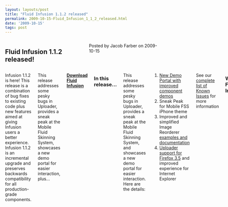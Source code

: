 ```yaml
---
layout: layouts/post
title: "Fluid Infusion 1.1.2 released"
permalink: 2009-10-15-Fluid_Infusion_1_1_2_released.html
date: '2009-10-15'
tags: post
---
```

<section class="row">
   <div class="medium-6 columns">
      <h2 class="fluid-web-emphasized-text">Fluid Infusion 1.1.2 released!</h2>
      <p class="fluid-web-news-post-meta">
         Posted by Jacob Farber on 2009-10-15
      </p>
   </div>
   <div class="medium-6 columns">
      <p>Infusion 1.1.2 is here! This release is a combination of bug fixes to existing code plus new features aimed
         at giving Infusion users a better experience. Infusion 1.1.2 is an incremental upgrade and preserves backwards
         compatibility for all production-grade components.
      </p>
      <p>This release addresses some pesky bugs in Uploader, provides a sneak peak at the Mobile Fluid Skinning System,
         showcases a new demo portal for easier interaction, plus...
      </p>
      <p><strong> <a href="https://github.com/fluid-project/infusion">Download Fluid Infusion</a> </strong></p>
      <h3>In this release...</h3>
      <p>This release addresses some pesky bugs in Uploader, provides a sneak peak at the Mobile Fluid Skinning System,
         and showcases a new demo portal for easier interaction.  Here are the details:
      </p>
      <ol>
         <li><a href="http://build.fluidproject.org/infusion/demos/">New Demo Portal with improved component demos</a></li>
         <li>Sneak Peak for Mobile FSS iPhone theme</li>
         <li>Improved and simplified Image Reorderer <a href="http://fluidproject.org/products/infusion/infusion-demos/">
            examples </a> <a href="http://wiki.fluidproject.org/display/fluid/Image+Reorderer+Tutorial">and documentation</a>
         </li>
         <li><a href="http://issues.fluidproject.org/browse/FLUID-3196">Uploader support for Firefox 3.5</a> and improved
            experience for Internet Explorer
         </li>
      </ol>
      <p>See our <a href="http://issues.fluidproject.org/secure/IssueNavigator.jspa?requestId=10272&tempMax=1000">complete
         list of Known Issues</a> for more information
      </p>
      <h3>What is Fluid Infusion?</h3>
      <p>Fluid Infusion is an application framework for building usable and accessible user interfaces with JavaScript.
         Built on top of jQuery, Infusion takes a different approach to client-side development. At heart, Infusion is an
         open architecture designed to put you back in control of your application’s user experience. It includes a growing
         collection of UI components—reusable interactions that go deeper than most widgets. Created by a community of developers
         and interaction designers, Infusion components are built from the ground up with accessibility in mind. All of our
         designs can be used with assistive technologies, are fully controllable with the keyboard, and can be transformed
         to suit your users’ personal needs.
      </p>
      <p>Fluid Infusion includes a collection of our UI components, tutorials to help you get started, solid APIs to help
       you
         dive in, and the community to lend a hand.
      </p>
   </div>
</section>
